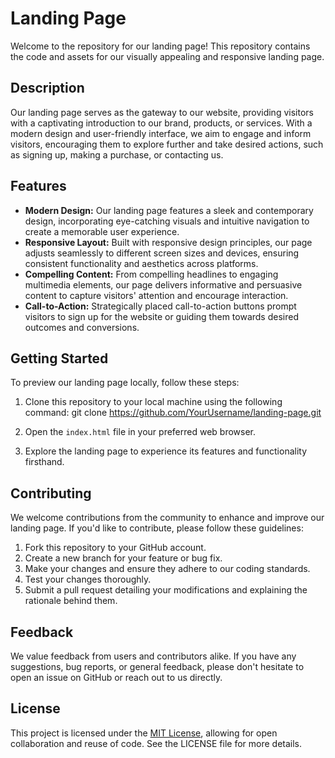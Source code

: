 # Landing Page

Welcome to the repository for our landing page! This repository contains the code and assets for our visually appealing and responsive landing page.

## Description

Our landing page serves as the gateway to our website, providing visitors with a captivating introduction to our brand, products, or services. With a modern design and user-friendly interface, we aim to engage and inform visitors, encouraging them to explore further and take desired actions, such as signing up, making a purchase, or contacting us.

## Features

- **Modern Design:** Our landing page features a sleek and contemporary design, incorporating eye-catching visuals and intuitive navigation to create a memorable user experience.
- **Responsive Layout:** Built with responsive design principles, our page adjusts seamlessly to different screen sizes and devices, ensuring consistent functionality and aesthetics across platforms.
- **Compelling Content:** From compelling headlines to engaging multimedia elements, our page delivers informative and persuasive content to capture visitors' attention and encourage interaction.
- **Call-to-Action:** Strategically placed call-to-action buttons prompt visitors to sign up for the website or guiding them towards desired outcomes and conversions.

## Getting Started

To preview our landing page locally, follow these steps:

1. Clone this repository to your local machine using the following command:
git clone https://github.com/YourUsername/landing-page.git

2. Open the `index.html` file in your preferred web browser.

3. Explore the landing page to experience its features and functionality firsthand.

## Contributing

We welcome contributions from the community to enhance and improve our landing page. If you'd like to contribute, please follow these guidelines:

1. Fork this repository to your GitHub account.
2. Create a new branch for your feature or bug fix.
3. Make your changes and ensure they adhere to our coding standards.
4. Test your changes thoroughly.
5. Submit a pull request detailing your modifications and explaining the rationale behind them.

## Feedback

We value feedback from users and contributors alike. If you have any suggestions, bug reports, or general feedback, please don't hesitate to open an issue on GitHub or reach out to us directly.

## License

This project is licensed under the [MIT License](LICENSE), allowing for open collaboration and reuse of code. See the LICENSE file for more details.


